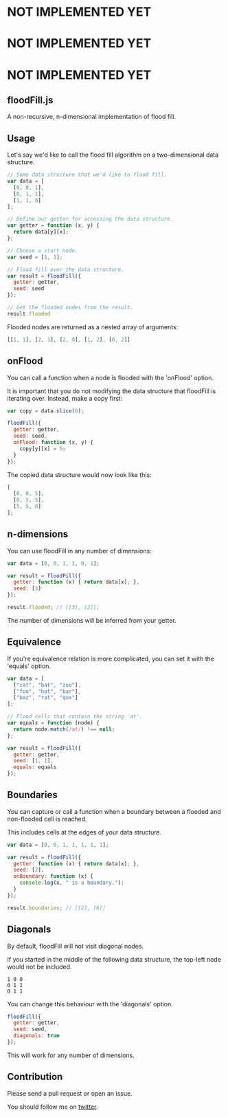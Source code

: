 # NOT IMPLEMENTED YET
# NOT IMPLEMENTED YET
# NOT IMPLEMENTED YET

## floodFill.js

A non-recursive, n-dimensional implementation of flood fill.

## Usage

Let's say we'd like to call the flood fill algorithm on a two-dimensional data structure.

```javascript
// Some data structure that we'd like to flood fill.
var data = [
  [0, 0, 1],
  [0, 1, 1],
  [1, 1, 0]
];

// Define our getter for accessing the data structure.
var getter = function (x, y) {
  return data[y][x];
};

// Choose a start node.
var seed = [1, 1];

// Flood fill over the data structure.
var result = floodFill({
  getter: getter,
  seed: seed
});

// Get the flooded nodes from the result.
result.flooded
```

Flooded nodes are returned as a nested array of arguments:

```javascript
[[1, 1], [2, 1], [2, 0], [1, 2], [0, 2]]
```

## onFlood

You can call a function when a node is flooded with the 'onFlood' option.

It is important that you do not modifying the data structure that floodFill is iterating over. Instead, make a copy first:

```javascript
var copy = data.slice(0);

floodFill({
  getter: getter,
  seed: seed,
  onFlood: function (x, y) {
    copy[y][x] = 5;
  }
});
```

The copied data structure would now look like this:

```javascript
[
  [0, 0, 5],
  [0, 5, 5],
  [5, 5, 0]
];
```

## n-dimensions
You can use floodFill in any number of dimensions:

```javascript
var data = [0, 0, 1, 1, 0, 1];

var result = floodFill({
  getter: function (x) { return data[x]; },
  seed: [3]
});

result.flooded; // [[3], [2]];
```

The number of dimensions will be inferred from your getter.

## Equivalence

If you're equivalence relation is more complicated, you can set it with the 'equals' option.

```javascript
var data = [
  ["cat", "bat", "zoo"],
  ["foo", "hat", "bar"],
  ["baz", "rat", "qux"]
];

// Flood cells that contain the string 'at'.
var equals = function (node) {
  return node.match(/at/) !== null;
};

var result = floodFill({
  getter: getter,
  seed: [1, 1],
  equals: equals
});
```

## Boundaries

You can capture or call a function when a boundary between a flooded and non-flooded cell is reached.

This includes cells at the edges of your data structure.

```javascript
var data = [0, 0, 1, 1, 1, 1, 1];

var result = floodFill({
  getter: function (x) { return data[x]; },
  seed: [3],
  onBoundary: function (x) {
    console.log(x, " is a boundary.");
  }
});

result.boundaries; // [[2], [6]]
```

## Diagonals

By default, floodFill will not visit diagonal nodes.

If you started in the middle of the following data structure, the top-left node would not be included.

```
1 0 0
0 1 1
0 1 1
```

You can change this behaviour with the 'diagonals' option.

```javascript
floodFill({
  getter: getter,
  seed: seed,
  diagonals: true
});
```

This will work for any number of dimensions.

## Contribution

Please send a pull request or open an issue.

You should follow me on [twitter](https://twitter.com/cpatuzzo).
